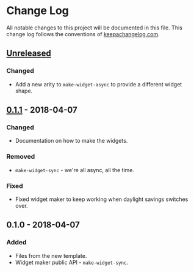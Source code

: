 # Change Log
All notable changes to this project will be documented in this file. This change log follows the conventions of [keepachangelog.com](http://keepachangelog.com/).

## [Unreleased]
### Changed
- Add a new arity to `make-widget-async` to provide a different widget shape.

## [0.1.1] - 2018-04-07
### Changed
- Documentation on how to make the widgets.

### Removed
- `make-widget-sync` - we're all async, all the time.

### Fixed
- Fixed widget maker to keep working when daylight savings switches over.

## 0.1.0 - 2018-04-07
### Added
- Files from the new template.
- Widget maker public API - `make-widget-sync`.

[Unreleased]: https://github.com/your-name/a3/compare/0.1.1...HEAD
[0.1.1]: https://github.com/your-name/a3/compare/0.1.0...0.1.1
